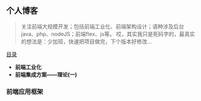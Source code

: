 ## 个人博客
> 关注前端大规模开发；包括前端工业化、前端架构设计；语种涉及后台java、php、nodeJS；前端flex、js等。
哎，其实我只是死码字的，最真实的想法是：少加班，快速把项目做完，下个版本好修改...

[目录](https://github.com/mominger/blog/issues)
  - **前端工业化**
  - **前端集成方案——理论(一)**
### 前端应用框架



